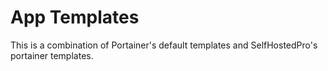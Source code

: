 # App Templates

This is a combination of Portainer's default templates and SelfHostedPro's portainer templates.
